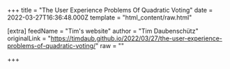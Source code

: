 
+++
title = "The User Experience Problems Of Quadratic Voting"
date = 2022-03-27T16:36:48.000Z
template = "html_content/raw.html"

[extra]
feedName = "Tim's website"
author = "Tim Daubenschütz"
originalLink = "https://timdaub.github.io/2022/03/27/the-user-experience-problems-of-quadratic-voting/"
raw = ""

+++

